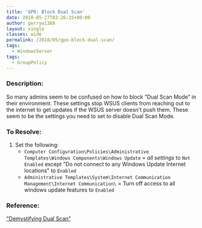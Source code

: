```yaml
---
title: 'GPO: Block Dual Scan'
date: 2018-05-27T03:26:15+00:00
author: gerryw1389
layout: single
classes: wide
permalink: /2018/05/gpo-block-dual-scan/
tags:
  - WindowsServer
tags:
  - GroupPolicy
---
```

<!--more-->

### Description:

So many admins seem to be confused on how to block &#8220;Dual Scan Mode&#8221; in their environment. These settings stop WSUS clients from reaching out to the internet to get updates if the WSUS server doesn't push them. These seem to be the settings you need to set to disable Dual Scan Mode.

### To Resolve:

1. Set the following:  
   - `Computer Configuration\Policies\Administrative Templates\Windows Components\Windows Update` = *all settings* to `Not Enabled` except "Do not connect to any Windows Update Internet locations" to `Enabled`
   - `Administrative Templates\System\Internet Communication Management\Internet Communication\` = Turn off access to all windows update features to `Enabled`

### Reference:

["Demystifying Dual Scan"](https://blogs.technet.microsoft.com/wsus/2017/05/05/demystifying-dual-scan/)